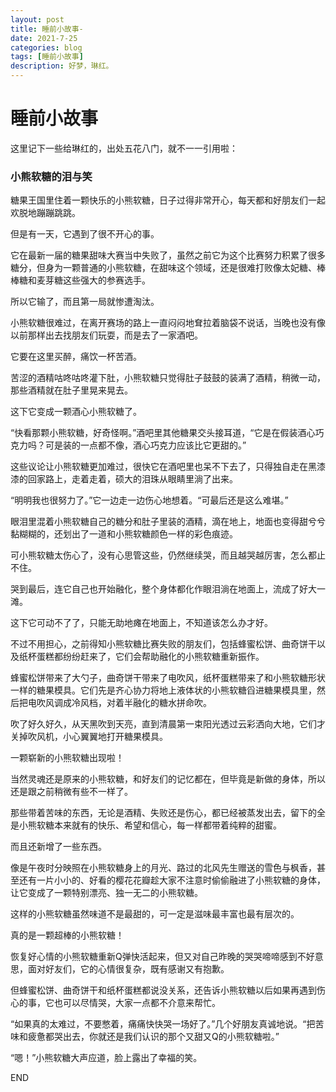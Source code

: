 ```yaml
---
layout: post
title: 睡前小故事-
date: 2021-7-25
categories: blog
tags: [睡前小故事]
description: 好梦，琳红。
---
```



# 睡前小故事

这里记下一些给琳红的，出处五花八门，就不一一引用啦：

### 小熊软糖的泪与笑

糖果王国里住着一颗快乐的小熊软糖，日子过得非常开心，每天都和好朋友们一起欢脱地蹦蹦跳跳。

但是有一天，它遇到了很不开心的事。

它在最新一届的糖果甜味大赛当中失败了，虽然之前它为这个比赛努力积累了很多糖分，但身为一颗普通的小熊软糖，在甜味这个领域，还是很难打败像太妃糖、棒棒糖和麦芽糖这些强大的参赛选手。

所以它输了，而且第一局就惨遭淘汰。

小熊软糖很难过，在离开赛场的路上一直闷闷地耷拉着脑袋不说话，当晚也没有像以前那样出去找朋友们玩耍，而是去了一家酒吧。

它要在这里买醉，痛饮一杯苦酒。

苦涩的酒精咕咚咕咚灌下肚，小熊软糖只觉得肚子鼓鼓的装满了酒精，稍微一动，那些酒精就在肚子里晃来晃去。

这下它变成一颗酒心小熊软糖了。

“快看那颗小熊软糖，好奇怪啊。”酒吧里其他糖果交头接耳道，“它是在假装酒心巧克力吗？可是装的一点都不像，酒心巧克力应该比它更甜的。”

这些议论让小熊软糖更加难过，很快它在酒吧里也呆不下去了，只得独自走在黑漆漆的回家路上，走着走着，硕大的泪珠从眼睛里淌了出来。

“明明我也很努力了。”它一边走一边伤心地想着。“可最后还是这么难堪。”

眼泪里混着小熊软糖自己的糖分和肚子里装的酒精，滴在地上，地面也变得甜兮兮黏糊糊的，还划出了一道和小熊软糖颜色一样的彩色痕迹。

可小熊软糖太伤心了，没有心思管这些，仍然继续哭，而且越哭越厉害，怎么都止不住。

哭到最后，连它自己也开始融化，整个身体都化作眼泪淌在地面上，流成了好大一滩。

这下它可动不了了，只能无助地瘫在地面上，不知道该怎么办才好。

不过不用担心，之前得知小熊软糖比赛失败的朋友们，包括蜂蜜松饼、曲奇饼干以及纸杯蛋糕都纷纷赶来了，它们会帮助融化的小熊软糖重新振作。

蜂蜜松饼带来了大勺子，曲奇饼干带来了电吹风，纸杯蛋糕带来了和小熊软糖形状一样的糖果模具。它们先是齐心协力将地上液体状的小熊软糖舀进糖果模具里，然后把电吹风调成冷风档，对着半融化的糖水拼命吹。

吹了好久好久，从天黑吹到天亮，直到清晨第一束阳光透过云彩洒向大地，它们才关掉吹风机，小心翼翼地打开糖果模具。

一颗崭新的小熊软糖出现啦！

当然灵魂还是原来的小熊软糖，和好友们的记忆都在，但毕竟是新做的身体，所以还是跟之前稍微有些不一样了。

那些带着苦味的东西，无论是酒精、失败还是伤心，都已经被蒸发出去，留下的全是小熊软糖本来就有的快乐、希望和信心，每一样都带着纯粹的甜蜜。

而且还新增了一些东西。

像是午夜时分映照在小熊软糖身上的月光、路过的北风先生赠送的雪色与枫香，甚至还有一片小小的、好看的樱花花瓣趁大家不注意时偷偷融进了小熊软糖的身体，让它变成了一颗特别漂亮、独一无二的小熊软糖。

这样的小熊软糖虽然味道不是最甜的，可一定是滋味最丰富也最有层次的。

真的是一颗超棒的小熊软糖！

恢复好心情的小熊软糖重新Q弹快活起来，但又对自己昨晚的哭哭啼啼感到不好意思，面对好友们，它的心情很复杂，既有感谢又有抱歉。

但蜂蜜松饼、曲奇饼干和纸杯蛋糕都说没关系，还告诉小熊软糖以后如果再遇到伤心的事，它也可以尽情哭，大家一点都不介意来帮忙。

“如果真的太难过，不要憋着，痛痛快快哭一场好了。”几个好朋友真诚地说。“把苦味和疲惫都哭出去，你就还是我们认识的那个又甜又Q的小熊软糖啦。”

“嗯！”小熊软糖大声应道，脸上露出了幸福的笑。

END
